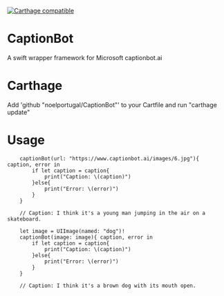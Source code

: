 [![Carthage compatible](https://img.shields.io/badge/Carthage-compatible-4BC51D.svg?style=flat)](https://github.com/Carthage/Carthage)

# CaptionBot
A swift wrapper framework for Microsoft captionbot.ai

# Carthage
Add 'github "noelportugal/CaptionBot"' to your Cartfile and run "carthage update"

# Usage
        captionBot(url: "https://www.captionbot.ai/images/6.jpg"){ caption, error in
            if let caption = caption{
                print("Caption: \(caption)")
            }else{
                print("Error: \(error)")
            }
        }
        
        // Caption: I think it's a young man jumping in the air on a skateboard.
        
        let image = UIImage(named: "dog")!
        captionBot(image: image){ caption, error in
            if let caption = caption{
                print("Caption: \(caption)")
            }else{
                print("Error: \(error)")
            }
        }
        
        // Caption: I think it's a brown dog with its mouth open.
        
